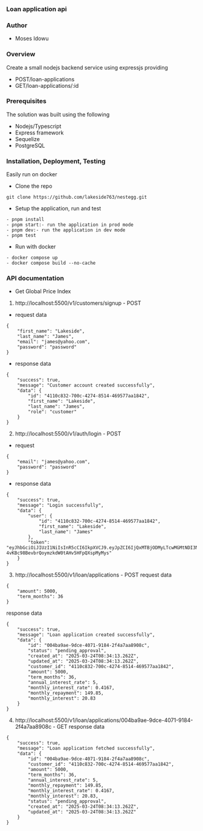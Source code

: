 ### Loan application api

### Author
- Moses Idowu

### Overview
Create a small nodejs backend service using expressjs providing
- POST/loan-applications
- GET/loan-applications/:id

### Prerequisites
The solution was built using the following
- Nodejs/Typescript
- Express framework
- Sequelize
- PostgreSQL

### Installation, Deployment, Testing
Easily run on docker
- Clone the repo
```
git clone https://github.com/lakeside763/nestegg.git
```
- Setup the application, run and test
```
- pnpm install
- pnpm start:- run the application in prod mode
- pnpm dev:- run the application in dev mode
- pnpm test
```

- Run with docker
```
- docker compose up
- docker compose build --no-cache
```

### API documentation
- Get Global Price Index

1. http://localhost:5500/v1/customers/signup - POST
- request data

```
{
    "first_name": "Lakeside",
    "last_name": "James",
    "email": "james@yahoo.com",
    "password": "password"
}
```

- response data

```
{
    "success": true,
    "message": "Customer account created successfully",
    "data": {
        "id": "4110c832-700c-4274-8514-469577aa1842",
        "first_name": "Lakeside",
        "last_name": "James",
        "role": "customer"
    }
}
```

2. http://localhost:5500/v1/auth/login - POST
- request 

```
{
    "email": "james@yahoo.com",
    "password": "password"
}
```
- response data

```
{
    "success": true,
    "message": "Login successfully",
    "data": {
        "user": {
            "id": "4110c832-700c-4274-8514-469577aa1842",
            "first_name": "Lakeside",
            "last_name": "James"
        },
        "token": "eyJhbGciOiJIUzI1NiIsInR5cCI6IkpXVCJ9.eyJpZCI6IjQxMTBjODMyLTcwMGMtNDI3NC04NTE0LTQ2OTU3N2FhMTg0MiIsInJvbGUiOiJjdXN0b21lciIsImlhdCI6MTc0MjgwNTIyNSwiZXhwIjoxNzQzNDEwMDI1fQ.H5A6-4vKBc98BevbrQoymzkdW0tAHv5HFpQXspMyMys"
    }
}
```

3. http://localhost:5500/v1/loan/applications - POST
request data

```
{
    "amount": 5000,
    "term_months": 36
}
```
response data

```
{
    "success": true,
    "message": "Loan application created successfully",
    "data": {
        "id": "004ba9ae-9dce-4071-9184-2f4a7aa8908c",
        "status": "pending_approval",
        "created_at": "2025-03-24T08:34:13.262Z",
        "updated_at": "2025-03-24T08:34:13.262Z",
        "customer_id": "4110c832-700c-4274-8514-469577aa1842",
        "amount": 5000,
        "term_months": 36,
        "annual_interest_rate": 5,
        "monthly_interest_rate": 0.4167,
        "monthly_repayment": 149.85,
        "monthly_interest": 20.83
    }
}
```

4. http://localhost:5500/v1/loan/applications/004ba9ae-9dce-4071-9184-2f4a7aa8908c - GET
response data

```
{
    "success": true,
    "message": "Loan application fetched successfully",
    "data": {
        "id": "004ba9ae-9dce-4071-9184-2f4a7aa8908c",
        "customer_id": "4110c832-700c-4274-8514-469577aa1842",
        "amount": 5000,
        "term_months": 36,
        "annual_interest_rate": 5,
        "monthly_repayment": 149.85,
        "monthly_interest_rate": 0.4167,
        "monthly_interest": 20.83,
        "status": "pending_approval",
        "created_at": "2025-03-24T08:34:13.262Z",
        "updated_at": "2025-03-24T08:34:13.262Z"
    }
}
```